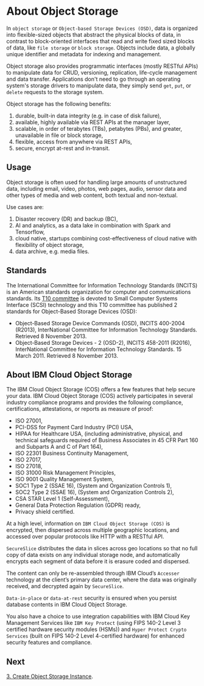# About Object Storage

In `object storage` or `Object-based Storage Devices (OSD)`, data is organized into flexible-sized objects that abstract the physical blocks of data, in contrast to block-oriented interfaces that read and write fixed sized blocks of data, like `file storage` or `block storage`. Objects include data, a globally unique identifier and metadata for indexing and management.

Object storage also provides programmatic interfaces (mostly RESTful APIs) to manipulate data for CRUD, versioning, replication, life-cycle management and data transfer. Applications don't need to go through an operating system's storage drivers to manipulate data, they simply send `get`, `put`, or `delete` requests to the storage system.

Object storage has the following benefits:

1. durable, built-in data integrity (e.g. in case of disk failure),
1. available, highly available via REST APIs at the manager layer,
1. scalable, in order of terabytes (TBs), petabytes (PBs), and greater, unavailable in file or block storage,
1. flexible, access from anywhere via REST APIs,
1. secure, encrypt at-rest and in-transit.

## Usage

Object storage is often used for handling large amounts of unstructured data, including email, video, photos, web pages, audio, sensor data and other types of media and web content, both textual and non-textual.

Use cases are:

1. Disaster recovery (DR) and backup (BC),
1. AI and analytics, as a data lake in combination with Spark and Tensorflow,
1. cloud native, startups combining cost-effectiveness of cloud native with flexibility of object storage,
1. data archive, e.g. media files.

## Standards

The International Committee for Information Technology Standards (INCITS) is an American standards organization for computer and communications standards. Its [T10 committee](http://www.t10.org) is devoted to Small Computer Systems Interface (SCSI) technology and this T10 committee has published 2 standards for Object-Based Storage Devices (OSD):

* Object-Based Storage Device Commands (OSD), INCITS 400-2004 (R2013), InterNational Committee for Information Technology Standards. Retrieved 8 November 2013.
* Object-Based Storage Devices - 2 (OSD-2), INCITS 458-2011 (R2016), InterNational Committee for Information Technology Standards. 15 March 2011. Retrieved 8 November 2013.

## About IBM Cloud Object Storage

The IBM Cloud Object Storage (COS) offers a few features that help secure your data. IBM Cloud Object Storage (COS) actively participates in several industry compliance programs and provides the following compliance, certifications, attestations, or reports as measure of proof:

* ISO 27001,
* PCI-DSS for Payment Card Industry (PCI) USA,
* HIPAA for Healthcare USA, (including administrative, physical, and technical safeguards required of Business Associates in 45 CFR Part 160 and Subparts A and C of Part 164),
* ISO 22301 Business Continuity Management,
* ISO 27017,
* ISO 27018,
* ISO 31000 Risk Management Principles,
* ISO 9001 Quality Management System,
* SOC1 Type 2 (SSAE 16), (System and Organization Controls 1),
* SOC2 Type 2 (SSAE 16), (System and Organization Controls 2),
* CSA STAR Level 1 (Self-Assessment),
* General Data Protection Regulation (GDPR) ready,
* Privacy shield certified.

At a high level, information on `IBM Cloud Object Storage (COS)` is encrypted, then dispersed across multiple geographic locations, and accessed over popular protocols like HTTP with a RESTful API.

`SecureSlice` distributes the data in slices across geo locations so that no full copy of data exists on any individual storage node, and automatically encrypts each segment of data before it is erasure coded and dispersed.

The content can only be re-assembled through IBM Cloud’s `Accesser` technology at the client’s primary data center, where the data was originally received, and decrypted again by `SecureSlice`.

`Data-in-place` or `data-at-rest` security is ensured when you persist database contents in IBM Cloud Object Storage.

You also have a choice to use integration capabilities with IBM Cloud Key Management Services like `IBM Key Protect` (using FIPS 140-2 Level 3 certified hardware security modules (HSMs)) and `Hyper Protect Crypto Services` (built on FIPS 140-2 Level 4-certified hardware) for enhanced security features and compliance.

## Next

[3. Create Object Storage Instance](../cos-with-s3fs/COS.md).
